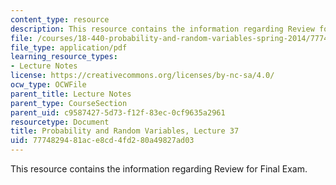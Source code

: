 ```yaml
---
content_type: resource
description: This resource contains the information regarding Review for Final Exam.
file: /courses/18-440-probability-and-random-variables-spring-2014/7774829481ace8cd4fd280a49827ad03_MIT18_440S14_Lecture37.pdf
file_type: application/pdf
learning_resource_types:
- Lecture Notes
license: https://creativecommons.org/licenses/by-nc-sa/4.0/
ocw_type: OCWFile
parent_title: Lecture Notes
parent_type: CourseSection
parent_uid: c9587427-5d73-f12f-83ec-0cf9635a2961
resourcetype: Document
title: Probability and Random Variables, Lecture 37
uid: 77748294-81ac-e8cd-4fd2-80a49827ad03
---
```

This resource contains the information regarding Review for Final Exam.